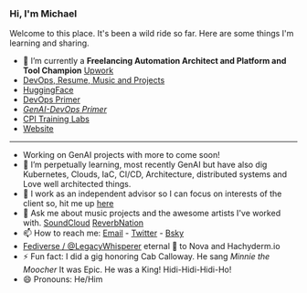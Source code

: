 ### Hi, I'm Michael

Welcome to this place. It's been a wild ride so far. Here are some things I'm learning and sharing.

* 🔭 I’m currently a **Freelancing Automation Architect and Platform and Tool Champion** [Upwork](https://www.upwork.com/freelancers/~01543c426937f19998?mp_source=share) 
* [DevOps, Resume, Music and Projects](https://michaelcolletti.github.io/me)
* [HuggingFace](https://huggingface.co/LegacyWhisperer)
* [DevOps Primer](https://github.com/cpitraininglabs/DevOps-Primer)
* [*GenAI-DevOps Primer*](https://github.com/cpitraininglabs/GenAI-DevOps-Primer)
* [CPI Training Labs](https://github.com/cpitraininglabs)
* [Website](http://michaelcolletti.com)
<!--
**michaelcolletti/michaelcolletti** is a ✨ _special_ ✨ repository because its `README.md` (this file) appears on your GitHub profile.

Here are some ideas to get you started:
-->
____

-  Working on GenAI projects with more to come soon! 
- 🌱 I’m perpetually learning, most recently GenAI but have also dig Kubernetes, Clouds, IaC, CI/CD, Architecture, distributed systems and Love well architected things. 
- 👯 I work as an independent advisor so I can focus on interests of the client so, hit me up [here](mailto:devnullid+servicerequest@gmail.com)
- 💬 Ask me about music projects and the awesome artists I've worked with. [SoundCloud](https://soundcloud.com/michaelcolletti) [ReverbNation](https://www.reverbnation.com/michaelcolletti)
- 📫 How to reach me: [Email](mailto:devnullid+gitmail@gmail.com)  -  [Twitter](https://twitter.com/devnullid) - [Bsky](https://bsky.app/profile/legacywhisperer.bsky.social)
- [Fediverse / @LegacyWhisperer](https://hachyderm.io/@LegacyWhisperer) eternal 🙏 to Nova and Hachyderm.io 
- ⚡ Fun fact: I did a gig honoring Cab Calloway. He sang _Minnie the Moocher_ It was Epic. He was a King! Hidi-Hidi-Hidi-Ho! 
- 😄 Pronouns: He/Him


<!--
-->
